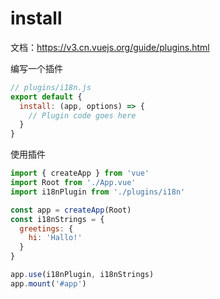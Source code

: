 # install 

文档：https://v3.cn.vuejs.org/guide/plugins.html

编写一个插件

```js
// plugins/i18n.js
export default {
  install: (app, options) => {
    // Plugin code goes here
  }
}
```

使用插件

```js
import { createApp } from 'vue'
import Root from './App.vue'
import i18nPlugin from './plugins/i18n'

const app = createApp(Root)
const i18nStrings = {
  greetings: {
    hi: 'Hallo!'
  }
}

app.use(i18nPlugin, i18nStrings)
app.mount('#app')
```
